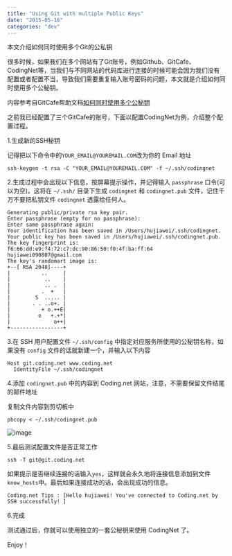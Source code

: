 ```yaml
---
title: "Using Git with multiple Public Keys"
date: "2015-05-16"
categories: "dev"
---
```

本文介绍如何同时使用多个Git的公私钥 <!--more-->

很多时候，如果我们在多个网站有了Git账号，例如Github、GitCafe、CodingNet等，当我们与不同网站的代码库进行连接的时候可能会因为我们没有配置或者配置不当，导致我们需要重复输入账号密码的问题，本文就是介绍如何同时使用多个公秘钥。

内容参考自GitCafe帮助文档[如何同时使用多个公秘钥](https://gitcafe.com/GitCafe/Help/wiki/%E5%A6%82%E4%BD%95%E5%90%8C%E6%97%B6%E4%BD%BF%E7%94%A8%E5%A4%9A%E4%B8%AA%E5%85%AC%E7%A7%98%E9%92%A5#wiki)

之前我已经配置了三个GitCafe的账号，下面以配置CodingNet为例，介绍整个配置过程。

1.生成新的SSH秘钥

记得把以下命令中的`YOUR_EMAIL@YOUREMAIL.COM`改为你的 Email 地址

```
ssh-keygen -t rsa -C "YOUR_EMAIL@YOUREMAIL.COM" -f ~/.ssh/codingnet
```

2.生成过程中会出现以下信息，按屏幕提示操作，并记得输入 `passphrase` 口令(可以为空)。这将在 `~/.ssh/` 目录下生成 `codingnet` 和 `codingnet.pub` 文件，记住千万不要把私钥文件 `codingnet` 透露给任何人。

```
Generating public/private rsa key pair.
Enter passphrase (empty for no passphrase):
Enter same passphrase again:
Your identification has been saved in /Users/hujiawei/.ssh/codingnet.
Your public key has been saved in /Users/hujiawei/.ssh/codingnet.pub.
The key fingerprint is:
f6:66:dd:e9:f4:72:c7:dc:90:86:50:f0:4f:ba:ff:64 hujiawei090807@gmail.com
The key's randomart image is:
+--[ RSA 2048]----+
|          ..     |
|           ..    |
|           .. .  |
|          .  +   |
|        S  ..... |
|       . . ..o+. |
|          + o.++E|
|         o   +.+*|
|              o++|
+-----------------+
```

3.在 SSH 用户配置文件 `~/.ssh/config` 中指定对应服务所使用的公秘钥名称，如果没有 `config` 文件的话就新建一个，并输入以下内容


```
Host git.coding.net www.coding.net
  IdentityFile ~/.ssh/codingnet
```

4.添加 `codingnet.pub` 中的内容到 Coding.net 网站，注意，不需要保留文件结尾的邮件地址

复制文件内容到剪切板中
```
pbcopy < ~/.ssh/codingnet.pub
```

![image](/images/codingnet.png)

5.最后测试配置文件是否正常工作

```
ssh -T git@git.coding.net
```

如果提示是否继续连接的话输入`yes`，这样就会永久地将连接信息添加到文件`know_hosts`中。最后如果连接成功的话，会出现成功的信息。

```
Coding.net Tips : [Hello hujiawei! You've connected to Coding.net by SSH successfully! ]
```

6.完成

测试通过后，你就可以使用独立的一套公秘钥来使用 CodingNet 了。

Enjoy！
